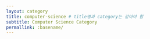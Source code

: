 ```yaml
---
layout: category
title: computer-science # title명과 category는 같아야 함
subtitle: Computer Science Category
permallink: :basename/
---
```

